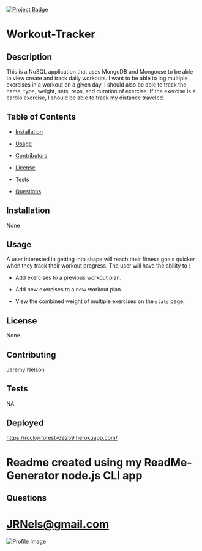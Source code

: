 

[![Project Badge](https://img.shields.io/badge/Application-Awesome-green)](https://github.com/Swif242/ReadMe-Generator)
# Workout-Tracker

## Description 

This is a NoSQL application that uses MongoDB and Mongoose to be able to view create and track daily workouts. I want to be able to log multiple exercises in a workout on a given day. I should also be able to track the name, type, weight, sets, reps, and duration of exercise. If the exercise is a cardio exercise, I should be able to track my distance traveled.

## Table of Contents 

- [Installation](#installation)

- [Usage](#usage)

- [Contributors](#contributors)

- [License](#license)

- [Tests](#tests)

- [Questions](#questions)

## Installation 

None

## Usage 

A user interested in getting into shape will reach their fitness goals quicker when they track their workout progress.
The user will have the ability to :

  * Add exercises to a previous workout plan.

  * Add new exercises to a new workout plan.

  * View the combined weight of multiple exercises on the `stats` page.


## License 

None

## Contributing 

Jeremy Nelson

## Tests 

NA

## Deployed

https://rocky-forest-69259.herokuapp.com/

# Readme created using my ReadMe-Generator node.js CLI app 

## Questions 

# JRNels@gmail.com
![Profile Image](https://avatars3.githubusercontent.com/u/58095369?v=4)
